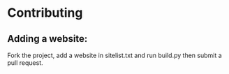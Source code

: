 # Contributing

## Adding a website:

Fork the project, add a website in sitelist.txt and run build.py then submit a pull request. 
